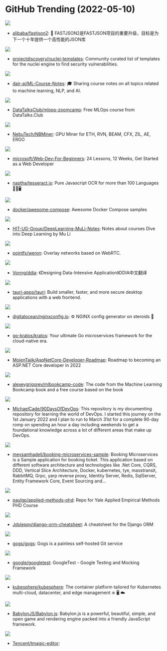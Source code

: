 # GitHub Trending (2022-05-10)

![](https://img.shields.io/badge/Java-New%2021-green?style=flat-square&logo=appveyor)
- [alibaba/fastjson2](https://github.com/alibaba/fastjson2): 🚄 FASTJSON2是FASTJSON项目的重要升级，目标是为下一个十年提供一个高性能的JSON库

![](https://img.shields.io/badge/Python-New%2016-green?style=flat-square&logo=appveyor)
- [projectdiscovery/nuclei-templates](https://github.com/projectdiscovery/nuclei-templates): Community curated list of templates for the nuclei engine to find security vulnerabilities.

![](https://img.shields.io/badge/none-New%20713-green?style=flat-square&logo=appveyor)
- [dair-ai/ML-Course-Notes](https://github.com/dair-ai/ML-Course-Notes): 🎓 Sharing course notes on all topics related to machine learning, NLP, and AI.

![](https://img.shields.io/badge/Jupyter%20Notebook-New%20295-green?style=flat-square&logo=appveyor)
- [DataTalksClub/mlops-zoomcamp](https://github.com/DataTalksClub/mlops-zoomcamp): Free MLOps course from DataTalks.Club

![](https://img.shields.io/badge/none-New%2040-green?style=flat-square&logo=appveyor)
- [NebuTech/NBMiner](https://github.com/NebuTech/NBMiner): GPU Miner for ETH, RVN, BEAM, CFX, ZIL, AE, ERGO

![](https://img.shields.io/badge/JavaScript-New%20633-green?style=flat-square&logo=appveyor)
- [microsoft/Web-Dev-For-Beginners](https://github.com/microsoft/Web-Dev-For-Beginners): 24 Lessons, 12 Weeks, Get Started as a Web Developer

![](https://img.shields.io/badge/JavaScript-New%20348-green?style=flat-square&logo=appveyor)
- [naptha/tesseract.js](https://github.com/naptha/tesseract.js): Pure Javascript OCR for more than 100 Languages 📖🎉🖥

![](https://img.shields.io/badge/HTML-New%20111-green?style=flat-square&logo=appveyor)
- [docker/awesome-compose](https://github.com/docker/awesome-compose): Awesome Docker Compose samples

![](https://img.shields.io/badge/Jupyter%20Notebook-New%20138-green?style=flat-square&logo=appveyor)
- [HIT-UG-Group/DeepLearning-MuLi-Notes](https://github.com/HIT-UG-Group/DeepLearning-MuLi-Notes): Notes about courses Dive into Deep Learning by Mu Li

![](https://img.shields.io/badge/Go-New%2091-green?style=flat-square&logo=appveyor)
- [pojntfx/weron](https://github.com/pojntfx/weron): Overlay networks based on WebRTC.

![](https://img.shields.io/badge/Python-New%20162-green?style=flat-square&logo=appveyor)
- [Vonng/ddia](https://github.com/Vonng/ddia): 《Designing Data-Intensive Application》DDIA中文翻译

![](https://img.shields.io/badge/Rust-New%20563-green?style=flat-square&logo=appveyor)
- [tauri-apps/tauri](https://github.com/tauri-apps/tauri): Build smaller, faster, and more secure desktop applications with a web frontend.

![](https://img.shields.io/badge/JavaScript-New%2026-green?style=flat-square&logo=appveyor)
- [digitalocean/nginxconfig.io](https://github.com/digitalocean/nginxconfig.io): ⚙️ NGINX config generator on steroids 💉

![](https://img.shields.io/badge/Go-New%2045-green?style=flat-square&logo=appveyor)
- [go-kratos/kratos](https://github.com/go-kratos/kratos): Your ultimate Go microservices framework for the cloud-native era.

![](https://img.shields.io/badge/none-New%2032-green?style=flat-square&logo=appveyor)
- [MoienTajik/AspNetCore-Developer-Roadmap](https://github.com/MoienTajik/AspNetCore-Developer-Roadmap): Roadmap to becoming an ASP.NET Core developer in 2022

![](https://img.shields.io/badge/Jupyter%20Notebook-New%2020-green?style=flat-square&logo=appveyor)
- [alexeygrigorev/mlbookcamp-code](https://github.com/alexeygrigorev/mlbookcamp-code): The code from the Machine Learning Bookcamp book and a free course based on the book

![](https://img.shields.io/badge/Shell-New%20104-green?style=flat-square&logo=appveyor)
- [MichaelCade/90DaysOfDevOps](https://github.com/MichaelCade/90DaysOfDevOps): This repository is my documenting repository for learning the world of DevOps. I started this journey on the 1st January 2022 and I plan to run to March 31st for a complete 90-day romp on spending an hour a day including weekends to get a foundational knowledge across a lot of different areas that make up DevOps.

![](https://img.shields.io/badge/C%23-New%2017-green?style=flat-square&logo=appveyor)
- [meysamhadeli/booking-microservices-sample](https://github.com/meysamhadeli/booking-microservices-sample): Booking Microservices is a Sample application for booking ticket. This application based on different software architecture and technologies like .Net Core, CQRS, DDD, Vertical Slice Architecture, Docker, kubernetes, tye, masstransit, RabbitMQ, Grpc, yarp reverse proxy, Identity Server, Redis, SqlServer, Entity Framework Core, Event Sourcing and…

![](https://img.shields.io/badge/TeX-New%2010-green?style=flat-square&logo=appveyor)
- [paulgp/applied-methods-phd](https://github.com/paulgp/applied-methods-phd): Repo for Yale Applied Empirical Methods PHD Course

![](https://img.shields.io/badge/none-New%2030-green?style=flat-square&logo=appveyor)
- [Jdsleppy/django-orm-cheatsheet](https://github.com/Jdsleppy/django-orm-cheatsheet): A cheatsheet for the Django ORM

![](https://img.shields.io/badge/Go-New%20220-green?style=flat-square&logo=appveyor)
- [gogs/gogs](https://github.com/gogs/gogs): Gogs is a painless self-hosted Git service

![](https://img.shields.io/badge/C%2B%2B-New%2013-green?style=flat-square&logo=appveyor)
- [google/googletest](https://github.com/google/googletest): GoogleTest - Google Testing and Mocking Framework

![](https://img.shields.io/badge/Go-New%2010-green?style=flat-square&logo=appveyor)
- [kubesphere/kubesphere](https://github.com/kubesphere/kubesphere): The container platform tailored for Kubernetes multi-cloud, datacenter, and edge management ⎈ 🖥 ☁️

![](https://img.shields.io/badge/TypeScript-New%2025-green?style=flat-square&logo=appveyor)
- [BabylonJS/Babylon.js](https://github.com/BabylonJS/Babylon.js): Babylon.js is a powerful, beautiful, simple, and open game and rendering engine packed into a friendly JavaScript framework.

![](https://img.shields.io/badge/TypeScript-New%20152-green?style=flat-square&logo=appveyor)
- [Tencent/tmagic-editor](https://github.com/Tencent/tmagic-editor): 


